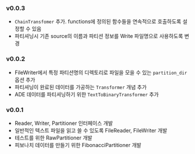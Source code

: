 ### v0.0.3

 * `ChainTransfomer` 추가. functions에 정의된 함수들을 연속적으로 호출하도록 설정할 수 있음
 * 파티셔닝시 기존 source의 이름과 파티션 정보를 Write 파일명으로 사용하도록 변경

### v0.0.2

 * FileWriter에서 특정 파티션명의 디렉토리로 파일을 모을 수 있는 `partition_dir` 옵션 추가
 * 파티셔닝이 완료된 데이터를 가공하는 `Transformer` 개념 추가
 * ADE 데이터를 파티셔닝하기 위한 `TextToBinaryTransformer` 추가

### v0.0.1

 * Reader, Writer, Partitioner 인터페이스 개발
 * 일반적인 텍스트 파일을 읽고 쓸 수 있도록 FileReader, FileWriter 개발
 * 테스트를 위한 RawPartitioner 개발
 * 피보나치 데이터를 만들기 위한 FibonacciPartitioner 개발
